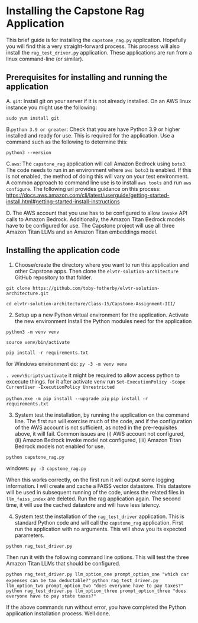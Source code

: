 # Installing the Capstone Rag Application
This brief guide is for installing the `capstone_rag.py` application. 
Hopefully you will find this a very straight-forward process. 
This process will also install the `rag_test_driver.py` application.
These applications are run from a linux command-line (or similar).

## Prerequisites for installing and running the application

A. `git`: Install git on your server if it is not already installed. 
On an AWS linux instance you might use the following:

`sudo yum install git`

B.`python 3.9 or greater`: Check that you are have Python 3.9 or higher installed and ready for use. 
This is required for the application. Use a command such as the following to determine this:

`python3 --version`

C.`aws`: The `capstone_rag` application will call Amazon Bedrock using `boto3`. 
The code needs to run in an environment where `aws boto3` is enabled.
If this is not enabled, the method of doing this will vary on your test environment.
A common approach to command line use is to install `aws tools` and run `aws configure`. 
The following url provides guidance on this process: 
https://docs.aws.amazon.com/cli/latest/userguide/getting-started-install.html#getting-started-install-instructions

D. The AWS account that you use has to be configured to allow `invoke` API calls to Amazon Bedrock.
Additionally, the Amazon Titan Bedrock models have to be configured for use. 
The Capstone project will use all three Amazon Titan LLMs and an Amazon Titan embeddings model.

## Installing the application code
1. Choose/create the directory where you want to run this application and other Capstone apps.
Then clone the `elvtr-solution-architecture` GitHub repository to that folder.

`git clone https://github.com/toby-fotherby/elvtr-solution-architecture.git`

`cd elvtr-solution-architecture/Class-15/Capstone-Assignment-III/`

2. Setup up a new Python virtual environment for the application.
Activate the new environment
Install the Python modules need for the application

`python3 -m venv venv`

`source venv/bin/activate`

`pip install -r requirements.txt`

for Windows environment do:
`py -3 -m venv venv`

`. venv\Scripts\activate`
it might be required to allow access python to excecute things. for it after activate venv run `Set-ExecutionPolicy -Scope CurrentUser -ExecutionPolicy Unrestricted`

`python.exe -m pip install --upgrade pip`
`pip install -r requirements.txt`


3. System test the installation, by running the application on the command line. 
The first run will exercise much of the code, and if the configuration of the AWS account is not sufficient,
as noted in the pre-requisites above, it will fail. Common issues are (i) AWS account not configured, 
(ii) Amazon Bedrock invoke model not configured, (iii) Amazon Titan Bedrock models not enabled for use. 

`python capstone_rag.py`

windows: `py -3 capstone_rag.py`

When this works correctly, on the first run it will output some logging information.
I will create and cache a FAISS vector datastore. 
This datastore will be used in subsequent running of the code, unless the related files in `llm_faiss_index` are deleted.
Run the rag application again. The second time, it will use the cached datastore and will have less latency.

4. System test the installation of the `rag_test_driver` application. 
This is standard Python code and will call the `capstone_rag` application.
First run the application with no arguments. This will show you its expected parameters.

`python rag_test_driver.py`

Then run it with the following command line options. 
This will test the three Amazon Titan LLMs that should be configured.

`python rag_test_driver.py llm_option_one prompt_option_one "which car expenses can be tax deductable?"`
`python rag_test_driver.py llm_option_two prompt_option_two "does everyone have to pay taxes?"`
`python rag_test_driver.py llm_option_three prompt_option_three "does everyone have to pay state taxes?"`

If the above commands run without error, you have completed the Python application installation process.
Well done.

